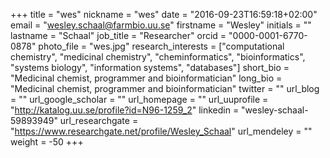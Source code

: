 +++
title = "wes"
nickname = "wes"
date = "2016-09-23T16:59:18+02:00"
email = "wesley.schaal@farmbio.uu.se"
firstname = "Wesley"
initials = ""
lastname = "Schaal"
job_title = "Researcher"
orcid = "0000-0001-6770-0878"
photo_file = "wes.jpg"
research_interests = ["computational chemistry", "medicinal chemistry", "cheminformatics", "bioinformatics", "systems biology", "information systems", "databases"]
short_bio = "Medicinal chemist, programmer and bioinformatician"
long_bio = "Medicinal chemist, programmer and bioinformatician"
twitter = ""
url_blog = ""
url_google_scholar = ""
url_homepage = ""
url_uuprofile = "http://katalog.uu.se/profile?id=N96-1259_2"
linkedin = "wesley-schaal-59893949"
url_researchgate = "https://www.researchgate.net/profile/Wesley_Schaal"
url_mendeley = ""
weight = -50
+++

